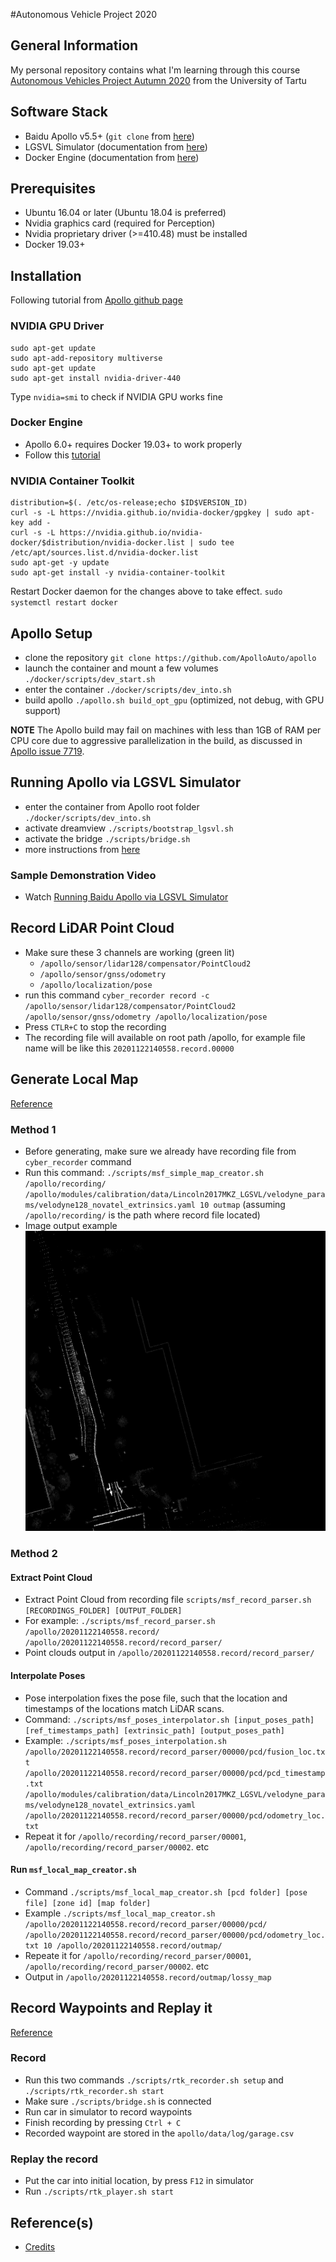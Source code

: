 #Autonomous Vehicle Project 2020

## General Information
My personal repository contains what I'm learning through this course [Autonomous Vehicles Project Autumn 2020](https://courses.cs.ut.ee/2020/AutVehProj/fall/Main/Track-ADL) from the University of Tartu

## Software Stack
- Baidu Apollo v5.5+ (`git clone` from [here](https://github.com/ApolloAuto/apollo))
- LGSVL Simulator (documentation from [here](https://www.lgsvlsimulator.com/docs/))
- Docker Engine (documentation from [here](https://docs.docker.com/engine/install/ubuntu/))

## Prerequisites
- Ubuntu 16.04 or later (Ubuntu 18.04 is preferred)
- Nvidia graphics card (required for Perception)
 - Nvidia proprietary driver (>=410.48) must be installed
- Docker 19.03+

## Installation
Following tutorial from [Apollo github page](https://github.com/ApolloAuto/apollo/blob/master/docs/specs/prerequisite_software_installation_guide.md)

### NVIDIA GPU Driver
```
sudo apt-get update
sudo apt-add-repository multiverse
sudo apt-get update
sudo apt-get install nvidia-driver-440
```
Type `nvidia=smi` to check if NVIDIA GPU works fine

### Docker Engine
- Apollo 6.0+ requires Docker 19.03+ to work properly
- Follow this [tutorial](https://docs.docker.com/engine/install/ubuntu/)

### NVIDIA Container Toolkit
```
distribution=$(. /etc/os-release;echo $ID$VERSION_ID)
curl -s -L https://nvidia.github.io/nvidia-docker/gpgkey | sudo apt-key add -
curl -s -L https://nvidia.github.io/nvidia-docker/$distribution/nvidia-docker.list | sudo tee /etc/apt/sources.list.d/nvidia-docker.list
sudo apt-get -y update
sudo apt-get install -y nvidia-container-toolkit
```
Restart Docker daemon for the changes above to take effect.
`sudo systemctl restart docker`

## Apollo Setup
- clone the repository `git clone https://github.com/ApolloAuto/apollo`
- launch the container and mount a few volumes `./docker/scripts/dev_start.sh`
- enter the container `./docker/scripts/dev_into.sh`
- build apollo `./apollo.sh build_opt_gpu` (optimized, not debug, with GPU support)

**NOTE** The Apollo build may fail on machines with less than 1GB of RAM per CPU core due to aggressive parallelization in the build, as discussed in [Apollo issue 7719](https://github.com/ApolloAuto/apollo/issues/7719).


## Running Apollo via LGSVL Simulator
- enter the container from Apollo root folder `./docker/scripts/dev_into.sh`
- activate dreamview `./scripts/bootstrap_lgsvl.sh`
- activate the bridge `./scripts/bridge.sh`
- more instructions from [here](https://www.lgsvlsimulator.com/docs/apollo-master-instructions/)

### Sample Demonstration Video
- Watch [Running Baidu Apollo via LGSVL Simulator](https://youtu.be/adaWOz_d0tM)


## Record LiDAR Point Cloud
- Make sure these 3 channels are working (green lit)
    - `/apollo/sensor/lidar128/compensator/PointCloud2`
    - `/apollo/sensor/gnss/odometry`
    - `/apollo/localization/pose`
- run this command `cyber_recorder record -c /apollo/sensor/lidar128/compensator/PointCloud2 /apollo/sensor/gnss/odometry /apollo/localization/pose`
- Press `CTLR+C` to stop the recording
- The recording file will available on root path /apollo, for example file name will be like this `20201122140558.record.00000`

## Generate Local Map
[Reference](https://colab.research.google.com/drive/1TGqWGqNEHVLnWdxedXkjOvEkZCnSgVlu?usp=sharing#scrollTo=SUNAvHFrm5eu)
### Method 1
- Before generating, make sure we already have recording file from `cyber_recorder` command
- Run this command: `./scripts/msf_simple_map_creator.sh /apollo/recording/ /apollo/modules/calibration/data/Lincoln2017MKZ_LGSVL/velodyne_params/velodyne128_novatel_extrinsics.yaml 10 outmap` (assuming `/apollo/recording/` is the path where record file located)
- Image output example
![](img/00004586.png)

### Method 2
#### Extract Point Cloud
- Extract Point Cloud from recording file `scripts/msf_record_parser.sh [RECORDINGS_FOLDER] [OUTPUT_FOLDER]`
- For example: `./scripts/msf_record_parser.sh /apollo/20201122140558.record/ /apollo/20201122140558.record/record_parser/`
- Point clouds output in `/apollo/20201122140558.record/record_parser/`

#### Interpolate Poses
- Pose interpolation fixes the pose file, such that the location and timestamps of the locations match LiDAR scans.
- Command: `./scripts/msf_poses_interpolator.sh [input_poses_path] [ref_timestamps_path] [extrinsic_path] [output_poses_path]`
- Example: `./scripts/msf_poses_interpolation.sh /apollo/20201122140558.record/record_parser/00000/pcd/fusion_loc.tx
t /apollo/20201122140558.record/record_parser/00000/pcd/pcd_timestamp.txt /apollo/modules/calibration/data/Lincoln2017MKZ_LGSVL/velodyne_params/velodyne128_novatel_extrinsics.yaml /apollo/20201122140558.record/record_parser/00000/pcd/odometry_loc.txt`
- Repeat it for `/apollo/recording/record_parser/00001`, `/apollo/recording/record_parser/00002`. etc

#### Run `msf_local_map_creator.sh`
- Command `./scripts/msf_local_map_creator.sh [pcd folder] [pose file] [zone id] [map folder]`
- Example `./scripts/msf_local_map_creator.sh /apollo/20201122140558.record/record_parser/00000/pcd/ /apollo/20201122140558.record/record_parser/00000/pcd/odometry_loc.txt 10 /apollo/20201122140558.record/outmap/`
- Repeate it for `/apollo/recording/record_parser/00001`, `/apollo/recording/record_parser/00002`. etc
- Output in `/apollo/20201122140558.record/outmap/lossy_map`

## Record Waypoints and Replay it
[Reference](https://colab.research.google.com/drive/1wx1iLsYP5zkYEumoHivIx9jw4nC47wUl?usp=sharing#scrollTo=jQZpJC19EKFz)
### Record
- Run this two commands
`./scripts/rtk_recorder.sh setup` and `./scripts/rtk_recorder.sh start`
- Make sure `./scripts/bridge.sh` is connected
- Run car in simulator to record waypoints
- Finish recording by pressing `Ctrl + C`
- Recorded waypoint are stored in the `apollo/data/log/garage.csv`

### Replay the record
- Put the car into initial location, by press `F12` in simulator
- Run `./scripts/rtk_player.sh start`

## Reference(s)
- [Credits](https://docs.google.com/document/d/1uJSoimyLXUrd1_YRGwssnEyQK-kX_gf8jgZ1xUgKAo0/edit)